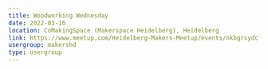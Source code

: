 ```yaml
---
title: Woodworking Wednesday
date: 2022-03-16
location: CoMakingSpace (Makerspace Heidelberg), Heidelberg
link: https://www.meetup.com/Heidelberg-Makers-Meetup/events/nkbgrsydcfbvb/
usergroup: makershd
type: usergroup
---
```

